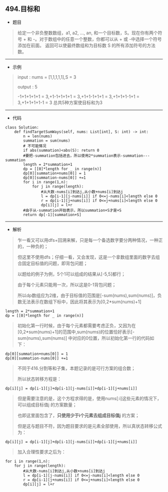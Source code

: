 494.目标和
----------
- 题目
> 给定一个非负整数数组，a1, a2, ..., an, 和一个目标数，S。现在你有两个符号 + 和 -。对于数组中的任意一个整数，你都可以从 + 或 -中选择一个符号添加在前面。
> 返回可以使最终数组和为目标数 S 的所有添加符号的方法数。
>
----------
- 示例
> input : nums = [1,1,1,1,1],S = 3
>
> output : 5
>
> -1+1+1+1+1 = 3,+1-1+1+1+1 = 3,+1+1-1+1+1 = 3,+1+1+1-1+1 = 3,+1+1+1+1-1 = 3
> 总共5种方案使目标和为3
----------
 - 代码
 >
    class Solution:
        def findTargetSumWays(self, nums: List[int], S: int) -> int:
            n = len(nums)
            summation = sum(nums)
            # 不可能情况
            if abs(summation)<abs(S): return 0
            #要把-summation包括进去，所以使用2*summation表示-summation---summation
            length = 2*summation+1
            dp = [[0]*length for _ in range(n)]
            dp[0][summation+nums[0]] = 1
            dp[0][summation-nums[0]] +=1
            for i in range(1,n):
                for j in range(length):
                    #从大数-nums[i]到达j,从小数+nums[i]到达j
                    l = dp[i-1][j-nums[i]] if 0<=j-nums[i]<length else 0
                    r = dp[i-1][j+nums[i]] if 0<=j+nums[i]<length else 0
                    dp[i][j] = l+r
            #由于从-summation开始表示，所以summation+S才是+S
            return dp[-1][summation+S]
----------
 - 解析
 > 乍一看又可以用dfs+回溯来解，只是每一个备选数字要分两种情况，一种正的，一种负的；
 > 
 > 但这里不使用dfs；仔细一看，又会发现，这是一个拿数组里面的数字去组合固定目标值的问题，即背包问题；
>
> 以题给的例子为例，5个1可以组成的结果从[-5,5]都行；
 >
 > 由于每个元素只能用一次，所以这是0-1背包问题；
>
> 所以dp数组应为2维，由于目标值的范围是[-sum(nums),sum(nums)]，负数无法表示在数组下标中，因此将其表示为[0,2*sum(nums)+1]
>
    length = 2*summation+1
    dp = [[0]*length for _ in range(n)]
> 初始化第一行时候，由于每个元素都需要考虑正负，又因为在[0,2*sum(nums)+1]的范围中,sum(nums)的位置恰好表示[-sum(nums),sum(nums)]
> 中对应的0位置，所以初始化第一行的代码如下：
>
    dp[0][summation+nums[0]] = 1
    dp[0][summation-nums[0]] +=1
> 不同于416.分割等和子集，本题记录的是可行方案的组合数；
>
> 所以状态转移方程是：
>
    dp[i][j] = dp[i-1][j]+dp[i-1][j-nums[i]]+dp[i-1][j+nums[i]]
> 但是需要注意的是，这个方程求得的是，使用nums[:i]这些元素的情况下，可以组成目标值j 的方案数量；
>
> 也即这里面包含了，**只使用少于i个元素去组成目标值j** 的方案；
>
> 但是这与题目不符，因为题目要求的是元素全部使用，所以真状态转移公式为：
>
    dp[i][j] = dp[i-1][j]+dp[i-1][j-nums[i]]+dp[i-1][j+nums[i]]
> 加入合理性要求之后为：
>
    for i in range(1,n):
        for j in range(length):
            #从大数-nums[i]到达j,从小数+nums[i]到达j
            l = dp[i-1][j-nums[i]] if 0<=j-nums[i]<length else 0
            r = dp[i-1][j+nums[i]] if 0<=j+nums[i]<length else 0
            dp[i][j] = l+r